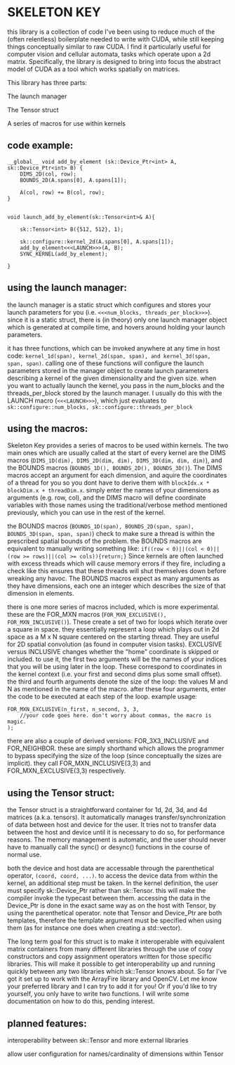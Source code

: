 

# SKELETON KEY

this library is a collection of code I've been using to reduce much of the (often relentless) boilerplate needed to write with CUDA, while still keeping 
things conceptually similar to raw CUDA. I find it particularly useful for computer vision and cellular automata, tasks which operate upon a 2d matrix. 
Specifically, the library is designed to bring into focus the abstract model of CUDA as a tool which works spatially on matrices.

This library has three parts:

The launch manager

The Tensor struct

A series of macros for use within kernels


## code example:
```
__global__ void add_by_element (sk::Device_Ptr<int> A, sk::Device_Ptr<int> B) {
	DIMS_2D(col, row);
	BOUNDS_2D(A.spans[0], A.spans[1]);

	A(col, row) += B(col, row);
}


void launch_add_by_element(sk::Tensor<int>& A){

	sk::Tensor<int> B({512, 512}, 1);

	sk::configure::kernel_2d(A.spans[0], A.spans[1]);
	add_by_element<<<LAUNCH>>>(A, B);
	SYNC_KERNEL(add_by_element);

}
```

## using the launch manager:

the launch manager is a static struct which configures and stores your launch parameters for you (i.e. ```<<<num_blocks, threads_per_block>>>```). 
since it is a static struct, there is (in theory) only one launch manager object which is generated at compile time, and hovers around holding
your launch parameters. 

it has three functions, which can be invoked anywhere at any time in host code: ```kernel_1d(span), kernel_2d(span, span), and kernel_3d(span, span, span)```. calling one of these functions will configure the launch parameters stored in the manager object to create launch parameters describing 
a kernel of the given dimensionality and the given size. when you want to actually launch the kernel, you pass in the num_blocks and the
threads_per_block stored by the launch manager. I usually do this with the LAUNCH macro (```<<<LAUNCH>>>```), which just evaluates to
```sk::configure::num_blocks, sk::configure::threads_per_block``` 


## using the macros:

Skeleton Key provides a series of macros to be used within kernels. The two main ones which are usually called at the start of every kernel are
the DIMS macros (```DIMS_1D(dim), DIMS_2D(dim, dim), DIMS_3D(dim, dim, dim)```), and the BOUNDS macros (```BOUNDS_1D(), BOUNDS_2D(), BOUNDS_3D()```). 
The DIMS macros accept an argument for each dimension, and aquire the coordinates of a thread for you so you dont have to derive them with
```blockIdx.x * blockDim.x + threadDim.x```. simply enter the names of your dimensions as arguments (e.g. row, col), and the DIMS macro will 
define coordinate variables with those names using the traditional/verbose method mentioned previously, which you can use in the rest of the kernel.

the BOUNDS macros (```BOUNDS_1D(span), BOUNDS_2D(span, span), BOUNDS_3D(span, span, span)```) check to make sure a thread is within the prescribed spatial bounds 
of the problem. the BOUNDS macros are equivalent to manually writing something like: 
```if((row < 0)||(col < 0)||(row >= rows)||(col >= cols)){return;}```
Since kernels are often launched with excess threads which will cause memory errors if they fire, including a check like this ensures that these threads 
will shut themselves down before wreaking any havoc. The BOUNDS macros expect as many arguments as they have dimensions, each one an integer which 
describes the size of that dimension in elements.

there is one more series of macros included, which is more experimental. these are the FOR_MXN macros (```FOR_MXN_EXCLUSIVE(), FOR_MXN_INCLUSIVE()```). These create a set of two for loops which iterate over a square in space. they essentially represent a loop which plays out in 2d space as a M x N square centered on the starting thread. They are useful for 2D spatial convolution (as found in computer vision tasks). EXCLUSIVE versus INCLUSIVE changes whether the "home" coordinate is skipped or included. to use it, the first two arguments will be the names of your indices that you will be using later in the loop. These correspond to coordinates in the kernel context (i.e. your first and second dims plus some small offset). the third and fourth arguments denote the size of the loop: the values M and N as mentioned in the name of the macro. after these four arguments, enter the code to be executed at each step of the loop. example usage:

```
FOR_MXN_EXCLUSIVE(n_first, n_second, 3, 3,
	//your code goes here. don't worry about commas, the macro is magic.
);
```

there are also a couple of derived versions: FOR_3X3_INCLUSIVE and FOR_NEIGHBOR. these are simply shorthand which allows the programmer to bypass specifying the size of the loop (since conceptually the sizes are implicit). they call FOR_MXN_INCLUSIVE(3,3) and FOR_MXN_EXCLUSIVE(3,3) respectively.


## using the Tensor struct:

the Tensor struct is a straightforward container for 1d, 2d, 3d, and 4d matrices (a.k.a. tensors). It automatically manages transfer/synchronization 
of data between host and device for the user. It tries not to transfer data between the host and device until it is necessary to do so, for performance 
reasons. The memory management is automatic, and the user should never have to manually call the sync() or desync() functions in the course of normal use.

both the device and host data are accessable through the parenthetical operator, ```(coord, coord, ...)```. to access the device data from within the 
kernel, an additional step must be taken. In the kernel definition, the user must specify sk::Device_Ptr rather than sk::Tensor. this will make 
the compiler invoke the typecast between them. accessing the data in the Device_Ptr is done in the exact same way as on the host with Tensor, by
using the parenthetical operator. note that Tensor and Device_Ptr are both templates, therefore the template argument must be specified when using 
them (as for instance one does when creating a std::vector).

The long term goal for this struct is to make it interoperable with equivalent matrix containers from many different libraries through the use of
copy constructors and copy assignment operators written for those specific libraries. This will make it possible to get interoperability up and 
running quickly between any two libraries which sk::Tensor knows about. So far I've got it set up to work with the ArrayFire library and OpenCV.
Let me know your preferred library and I can try to add it for you! Or if you'd like to try yourself, you only have to write two functions. I will
write some documentation on how to do this, pending interest.


## planned features:
	
interoperability between sk::Tensor and more external libraries
	
allow user configuration for names/cardinality of dimensions within Tensor






